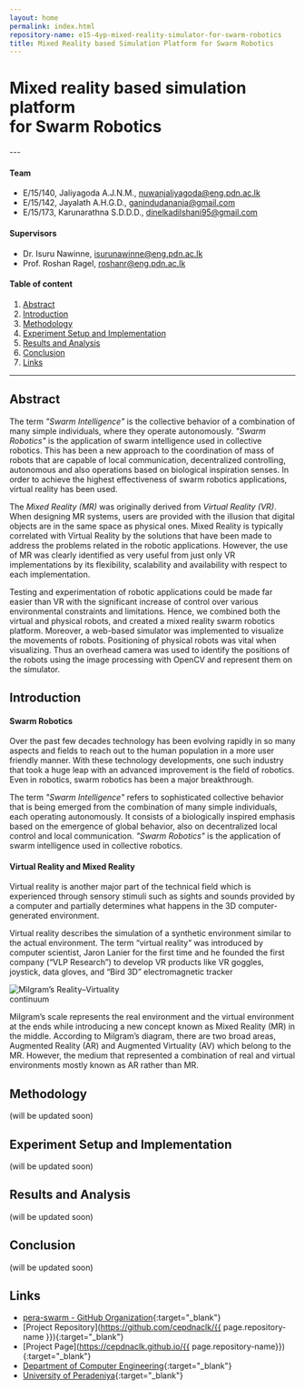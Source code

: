```yaml
---
layout: home
permalink: index.html
repository-name: e15-4yp-mixed-reality-simulator-for-swarm-robotics
title: Mixed Reality based Simulation Platform for Swarm Robotics
---
```


<h1>Mixed reality based simulation platform<br>for Swarm Robotics</h1>
---

#### Team

- E/15/140, Jaliyagoda A.J.N.M., [nuwanjaliyagoda@eng.pdn.ac.lk](mailto:nuwanjaliyagoda@eng.pdn.ac.lk)
- E/15/142, Jayalath A.H.G.D., [ganindudananja@gmail.com](mailto:ganindudananja@gmail.com)
- E/15/173, Karunarathna S.D.D.D., [dinelkadilshani95@gmail.com](mailto:dinelkadilshani95@gmail.com)

#### Supervisors

- Dr. Isuru Nawinne, [isurunawinne@eng.pdn.ac.lk](mailto:isurunawinne@eng.pdn.ac.lk)
- Prof. Roshan Ragel, [roshanr@eng.pdn.ac.lk](mailto:roshanr@eng.pdn.ac.lk)

#### Table of content

1. [Abstract](#abstract)
2. [Introduction](#introduction)
3. [Methodology](#methodology)
4. [Experiment Setup and Implementation](#experiment-setup-and-implementation)
5. [Results and Analysis](#results-and-analysis)
6. [Conclusion](#conclusion)
7. [Links](#links)

---

## Abstract

The term _"Swarm Intelligence"_ is the collective behavior of a combination of many simple individuals, where they operate autonomously. _"Swarm Robotics"_ is the application of swarm intelligence used in collective robotics. This has been a new approach to the coordination of mass of robots that are capable of local communication, decentralized controlling, autonomous and also operations based on biological inspiration senses. In order to achieve the highest effectiveness of swarm robotics applications, virtual reality has been used.

The _Mixed Reality (MR)_ was originally derived from _Virtual Reality (VR)_. When designing MR systems, users are provided with the illusion that digital objects are in the same space as physical ones. Mixed Reality is typically correlated with Virtual Reality by the solutions that have been made to address the problems related in the robotic applications. However, the use of MR was clearly identified as very useful from just only VR implementations by its flexibility, scalability and availability with respect to each implementation.

Testing and experimentation of robotic applications could be made far easier than VR with the significant increase of control over various environmental constraints and limitations. Hence, we combined both the virtual and physical robots, and created a mixed reality swarm robotics platform. Moreover, a web-based simulator was implemented to visualize the movements of robots. Positioning of physical robots was vital when visualizing. Thus an overhead camera was used to identify the positions of the robots using the image processing with OpenCV and represent them on the simulator.

## Introduction

#### Swarm Robotics

Over the past few decades technology has been evolving rapidly in so many aspects and fields to reach out to the human population in a more user friendly manner. With these technology developments, one such industry that took a huge leap with an advanced improvement is the field of robotics. Even in robotics, swarm robotics has been a major breakthrough.

The term _"Swarm Intelligence"_ refers to sophisticated collective behavior that is being emerged from the combination of many simple individuals, each operating autonomously. It consists of a biologically inspired emphasis based on the emergence of global behavior, also on decentralized local control and local communication. _"Swarm Robotics"_ is the application of swarm intelligence used in collective robotics.

#### Virtual Reality and Mixed Reality

Virtual reality is another major part of the technical field which is experienced through sensory stimuli such as sights and sounds provided by a computer and partially determines what happens in the 3D computer-generated environment.

Virtual reality describes the simulation of a synthetic environment similar to the actual environment. The term “virtual reality” was introduced by computer scientist, Jaron Lanier for the first time and he founded the first company (“VLP Research”) to develop VR products like VR goggles, joystick, data gloves, and “Bird 3D” electromagnetic tracker

<img src="https://user-images.githubusercontent.com/11540782/106385180-e03a0180-63f4-11eb-8a31-e5d4b72d5b80.png" alt="Milgram’s Reality–Virtuality continuum" style="max-width: 200px;">

Milgram’s scale represents the real environment and the virtual environment at the ends while introducing a new concept known as Mixed Reality (MR) in the middle. According to Milgram’s diagram, there are two broad areas, Augmented Reality (AR) and Augmented Virtuality (AV) which belong to the MR. However, the medium that represented a combination of real and virtual environments mostly known as AR rather than MR.

## Methodology
(will be updated soon)

## Experiment Setup and Implementation
(will be updated soon)

## Results and Analysis
(will be updated soon)

## Conclusion
(will be updated soon)

## Links
- [pera-swarm - GitHub Organization](https://github.com/pera-swarm){:target="\_blank"}
- [Project Repository](https://github.com/cepdnaclk/{{ page.repository-name }}){:target="\_blank"}
- [Project Page](https://cepdnaclk.github.io/{{ page.repository-name}}){:target="\_blank"}
- [Department of Computer Engineering](http://www.ce.pdn.ac.lk/){:target="\_blank"}
- [University of Peradeniya](https://eng.pdn.ac.lk/){:target="\_blank"}

[//]: # "Please refer this to learn more about Markdown syntax"
[//]: # "https://github.com/adam-p/markdown-here/wiki/Markdown-Cheatsheet"
